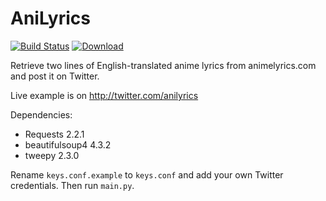 AniLyrics
=========

[![Build Status](https://travis-ci.org/Zerocchi/AniLyrics.svg?branch=master)](https://travis-ci.org/Zerocchi/AniLyrics) [![Download](http://img.shields.io/badge/download-3%20kB-blue.svg)](https://github.com/Zerocchi/AniLyrics/archive/master.zip)

Retrieve two lines of English-translated anime lyrics from animelyrics.com and post it on Twitter.

Live example is on http://twitter.com/anilyrics

Dependencies:
- Requests 2.2.1
- beautifulsoup4 4.3.2
- tweepy 2.3.0

Rename `keys.conf.example` to `keys.conf` and add your own Twitter credentials. Then run `main.py`.
